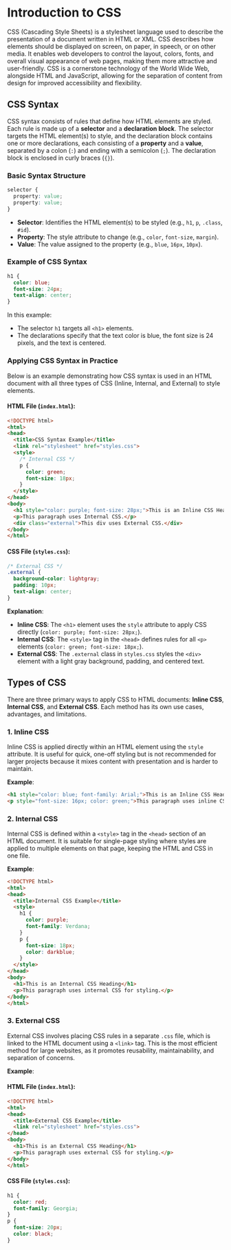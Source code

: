 # Introduction to CSS

CSS (Cascading Style Sheets) is a stylesheet language used to describe the presentation of a document written in HTML or XML. CSS describes how elements should be displayed on screen, on paper, in speech, or on other media. It enables web developers to control the layout, colors, fonts, and overall visual appearance of web pages, making them more attractive and user-friendly. CSS is a cornerstone technology of the World Wide Web, alongside HTML and JavaScript, allowing for the separation of content from design for improved accessibility and flexibility.

## CSS Syntax

CSS syntax consists of rules that define how HTML elements are styled. Each rule is made up of a **selector** and a **declaration block**. The selector targets the HTML element(s) to style, and the declaration block contains one or more declarations, each consisting of a **property** and a **value**, separated by a colon (`:`) and ending with a semicolon (`;`). The declaration block is enclosed in curly braces (`{}`).

### Basic Syntax Structure
```css
selector {
  property: value;
  property: value;
}
```

- **Selector**: Identifies the HTML element(s) to be styled (e.g., `h1`, `p`, `.class`, `#id`).
- **Property**: The style attribute to change (e.g., `color`, `font-size`, `margin`).
- **Value**: The value assigned to the property (e.g., `blue`, `16px`, `10px`).

### Example of CSS Syntax
```css
h1 {
  color: blue;
  font-size: 24px;
  text-align: center;
}
```

In this example:
- The selector `h1` targets all `<h1>` elements.
- The declarations specify that the text color is blue, the font size is 24 pixels, and the text is centered.

### Applying CSS Syntax in Practice
Below is an example demonstrating how CSS syntax is used in an HTML document with all three types of CSS (Inline, Internal, and External) to style elements.

#### HTML File (`index.html`):
```html
<!DOCTYPE html>
<html>
<head>
  <title>CSS Syntax Example</title>
  <link rel="stylesheet" href="styles.css">
  <style>
    /* Internal CSS */
    p {
      color: green;
      font-size: 18px;
    }
  </style>
</head>
<body>
  <h1 style="color: purple; font-size: 28px;">This is an Inline CSS Heading</h1>
  <p>This paragraph uses Internal CSS.</p>
  <div class="external">This div uses External CSS.</div>
</body>
</html>
```

#### CSS File (`styles.css`):
```css
/* External CSS */
.external {
  background-color: lightgray;
  padding: 10px;
  text-align: center;
}
```

**Explanation**:
- **Inline CSS**: The `<h1>` element uses the `style` attribute to apply CSS directly (`color: purple; font-size: 28px;`).
- **Internal CSS**: The `<style>` tag in the `<head>` defines rules for all `<p>` elements (`color: green; font-size: 18px;`).
- **External CSS**: The `.external` class in `styles.css` styles the `<div>` element with a light gray background, padding, and centered text.

## Types of CSS

There are three primary ways to apply CSS to HTML documents: **Inline CSS**, **Internal CSS**, and **External CSS**. Each method has its own use cases, advantages, and limitations.

### 1. Inline CSS
Inline CSS is applied directly within an HTML element using the `style` attribute. It is useful for quick, one-off styling but is not recommended for larger projects because it mixes content with presentation and is harder to maintain.

**Example**:
```html
<h1 style="color: blue; font-family: Arial;">This is an Inline CSS Heading</h1>
<p style="font-size: 16px; color: green;">This paragraph uses inline CSS for styling.</p>
```

### 2. Internal CSS
Internal CSS is defined within a `<style>` tag in the `<head>` section of an HTML document. It is suitable for single-page styling where styles are applied to multiple elements on that page, keeping the HTML and CSS in one file.

**Example**:
```html
<!DOCTYPE html>
<html>
<head>
  <title>Internal CSS Example</title>
  <style>
    h1 {
      color: purple;
      font-family: Verdana;
    }
    p {
      font-size: 18px;
      color: darkblue;
    }
  </style>
</head>
<body>
  <h1>This is an Internal CSS Heading</h1>
  <p>This paragraph uses internal CSS for styling.</p>
</body>
</html>
```

### 3. External CSS
External CSS involves placing CSS rules in a separate `.css` file, which is linked to the HTML document using a `<link>` tag. This is the most efficient method for large websites, as it promotes reusability, maintainability, and separation of concerns.

**Example**:
#### HTML File (`index.html`):
```html
<!DOCTYPE html>
<html>
<head>
  <title>External CSS Example</title>
  <link rel="stylesheet" href="styles.css">
</head>
<body>
  <h1>This is an External CSS Heading</h1>
  <p>This paragraph uses external CSS for styling.</p>
</body>
</html>
```

#### CSS File (`styles.css`):
```css
h1 {
  color: red;
  font-family: Georgia;
}
p {
  font-size: 20px;
  color: black;
}
```
